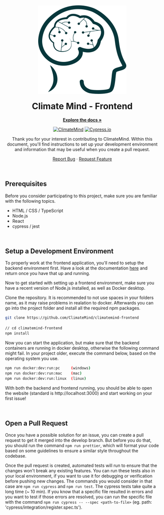 
<!-- PROJECT LOGO -->
<br />
<div align="center">
  <a href="https://github.com/othneildrew/Best-README-Template">
    <img src="./public/cm-icon.svg" alt="Logo">
  </a>

  <h1 align="center" style="margin-top: 20px;">Climate Mind - Frontend</h1>

  <a href="https://contribute.climatemind.org/"><strong>Explore the docs »</strong></a>
  
  [![ClimateMind](https://circleci.com/gh/ClimateMind/climatemind-frontend.svg?style=shield)](https://app.circleci.com/pipelines/github/ClimateMind/climatemind-frontend)
[![Cypress.io](https://img.shields.io/badge/tested%20with-Cypress-04C38E.svg)](https://www.cypress.io/)

  <p align="center">
    Thank you for your interest in contributing to ClimateMind. Within this document, you'll find instructions to set up your development environment and information that may be useful when you create a pull request.
    <br />     
  </p>

  <a href="https://github.com/ClimateMind/climatemind-frontend/issues">Report Bug</a>
  ·
  <a href="https://github.com/ClimateMind/climatemind-frontend/issues">Request Feature</a>

</div>

<br />

## Prerequisites
Before you consider participating to this project, make sure you are familiar with the following topics.
<ul>
   <li>HTML / CSS / TypeScript</li>
   <li>Node.js</li>
   <li>React</li>
   <li>cypress / jest </li>
</ul>

<br/>

## Setup a Development Environment
To properly work at the frontend application, you'll need to setup the backend environment first. Have a look at the documentation [here](https://contribute.climatemind.org/v/rest-api/contribute/installation) and return once you have that up and running.

Now to get started with setting up a frontend environment, make sure you have a recent version of Node.js installed, as well as Docker desktop.

Clone the repository. It is recommended to not use spaces in your folders name, as it may raise problems in realation to docker. Afterwards you can go into the project folder and install all the required npm packages.

```bash
git clone https://github.com/ClimateMind/climatemind-frontend

// cd climatemind-frontend
npm install
```

Now you can start the application, but make sure that the backend containers are running in docker desktop, otherwise the following command might fail. In your project older, execute the command below, based on the operating system you use.

```bash
npm run docker:dev:run:pc     (windows)
npm run docker:dev:run:mac    (mac)
npm run docker:dev:run:linux  (linux)
```

With both the backend and frontend running, you should be able to open the website (standard is http://localhost:3000) and start working on your first issue!

<br/>

## Open a Pull Request
Once you have a possible solution for an issue, you can create a pull request to get it merged into the develop branch. But before you do that, you should run the command `npm run prettier`, which will format your code based on some guidelines to ensure a similar style throughout the codebase.

Once the pull request is created, automated tests will run to ensure that the changes won't break any existing features. You can run these tests also in your local environment, if you want to use it for debugging or verification before pushing new changes. The commands you would consider in that case are `npm run cypress` and `npm run test`. The cypress tests take quite a long time (~ 10 min). If you know that a specific file resulted in errors and you want to test if those errors are resolved, you can run the specific file with the command `npm run cypress -- --spec <path-to-file>` (eg. path: 'cypress/integration/register.spec.ts'). 
